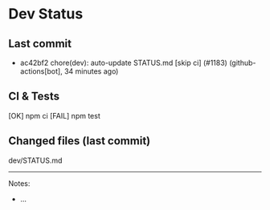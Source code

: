 # Dev Status

## Last commit
- ac42bf2 chore(dev): auto-update STATUS.md [skip ci] (#1183) (github-actions[bot], 34 minutes ago)
## CI & Tests
[OK] npm ci
[FAIL] npm test

## Changed files (last commit)
dev/STATUS.md

---
Notes:
- ...
